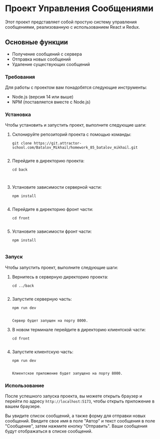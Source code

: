 # Проект Управления Сообщениями

Этот проект представляет собой простую систему управления сообщениями, реализованную с использованием React и Redux.

## Основные функции

- Получение сообщений с сервера
- Отправка новых сообщений
- Удаление существующих сообщений


### Требования

Для работы с проектом вам понадобятся следующие инструменты:

- Node.js (версия 14 или выше)
- NPM (поставляется вместе с Node.js)

### Установка

Чтобы установить и запустить проект, выполните следующие шаги:

1. Склонируйте репозиторий проекта с помощью команды:

   ````
   git clone https://git.attractor-school.com/Batalov_Mikhail/homework_85_batalov_mikhail.git
   

2. Перейдите в директорию проекта:

   ````
   cd back

   

3. Установите зависимости серверной части:

   ````
   npm install
   

4. Перейдите в директорию фронт части:

   ````
   cd front
   

5. Установите зависимости фронт части:

   ````
   npm install
   

### Запуск

Чтобы запустить проект, выполните следующие шаги:

1. Вернитесь в серверную директорию проекта:

   ````
   cd ../back
   

2. Запустите серверную часть:

   ````
   npm run dev
  

   Сервер будет запущен на порту 8000.

3. В новом терминале перейдите в директорию клиентской части:

   ````
   cd front
   

4. Запустите клиентскую часть:

   ````
   npm run dev
   

   Клиентское приложение будет запущено на порту 8000.

### Использование

После успешного запуска проекта, вы можете открыть браузер и перейти по адресу `http://localhost:5173`, чтобы открыть приложение в вашем браузере.

Вы увидите список сообщений, а также форму для отправки новых сообщений. Введите свое имя в поле "Автор" и текст сообщения в поле "Сообщение", затем нажмите кнопку "Отправить". Ваши сообщения будут отображаться в списке сообщений.

